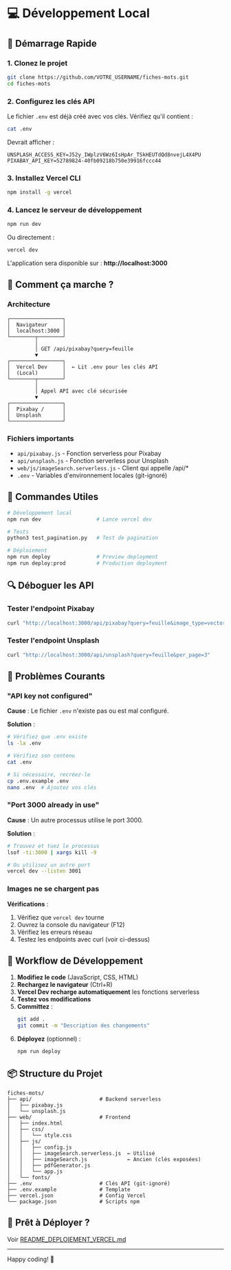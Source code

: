 # 💻 Développement Local

## 🚀 Démarrage Rapide

### 1. Clonez le projet

```bash
git clone https://github.com/VOTRE_USERNAME/fiches-mots.git
cd fiches-mots
```

### 2. Configurez les clés API

Le fichier `.env` est déjà créé avec vos clés. Vérifiez qu'il contient :

```bash
cat .env
```

Devrait afficher :
```
UNSPLASH_ACCESS_KEY=J52y_IWplzV6Wz6IsHpAr_TSkHEUTdQd8nvejL4X4PU
PIXABAY_API_KEY=52789824-40fb09218b750e39916fccc44
```

### 3. Installez Vercel CLI

```bash
npm install -g vercel
```

### 4. Lancez le serveur de développement

```bash
npm run dev
```

Ou directement :
```bash
vercel dev
```

L'application sera disponible sur : **http://localhost:3000**

## 🔧 Comment ça marche ?

### Architecture

```
┌─────────────────┐
│  Navigateur     │
│  localhost:3000 │
└────────┬────────┘
         │
         │ GET /api/pixabay?query=feuille
         ▼
┌─────────────────┐
│  Vercel Dev     │  ← Lit .env pour les clés API
│  (Local)        │
└────────┬────────┘
         │
         │ Appel API avec clé sécurisée
         ▼
┌─────────────────┐
│  Pixabay /      │
│  Unsplash       │
└─────────────────┘
```

### Fichiers importants

- `api/pixabay.js` - Fonction serverless pour Pixabay
- `api/unsplash.js` - Fonction serverless pour Unsplash
- `web/js/imageSearch.serverless.js` - Client qui appelle /api/*
- `.env` - Variables d'environnement locales (git-ignoré)

## 📝 Commandes Utiles

```bash
# Développement local
npm run dev                  # Lance vercel dev

# Tests
python3 test_pagination.py   # Test de pagination

# Déploiement
npm run deploy               # Preview deployment
npm run deploy:prod          # Production deployment
```

## 🔍 Déboguer les API

### Tester l'endpoint Pixabay

```bash
curl "http://localhost:3000/api/pixabay?query=feuille&image_type=vector&per_page=3"
```

### Tester l'endpoint Unsplash

```bash
curl "http://localhost:3000/api/unsplash?query=feuille&per_page=3"
```

## 🐛 Problèmes Courants

### "API key not configured"

**Cause** : Le fichier `.env` n'existe pas ou est mal configuré.

**Solution** :
```bash
# Vérifiez que .env existe
ls -la .env

# Vérifiez son contenu
cat .env

# Si nécessaire, recréez-le
cp .env.example .env
nano .env  # Ajoutez vos clés
```

### "Port 3000 already in use"

**Cause** : Un autre processus utilise le port 3000.

**Solution** :
```bash
# Trouvez et tuez le processus
lsof -ti:3000 | xargs kill -9

# Ou utilisez un autre port
vercel dev --listen 3001
```

### Images ne se chargent pas

**Vérifications** :
1. Vérifiez que `vercel dev` tourne
2. Ouvrez la console du navigateur (F12)
3. Vérifiez les erreurs réseau
4. Testez les endpoints avec curl (voir ci-dessus)

## 🔄 Workflow de Développement

1. **Modifiez le code** (JavaScript, CSS, HTML)
2. **Rechargez le navigateur** (Ctrl+R)
3. **Vercel Dev recharge automatiquement** les fonctions serverless
4. **Testez vos modifications**
5. **Committez** :
   ```bash
   git add .
   git commit -m "Description des changements"
   ```
6. **Déployez** (optionnel) :
   ```bash
   npm run deploy
   ```

## 📦 Structure du Projet

```
fiches-mots/
├── api/                      # Backend serverless
│   ├── pixabay.js
│   └── unsplash.js
├── web/                      # Frontend
│   ├── index.html
│   ├── css/
│   │   └── style.css
│   ├── js/
│   │   ├── config.js
│   │   ├── imageSearch.serverless.js  ← Utilisé
│   │   ├── imageSearch.js             ← Ancien (clés exposées)
│   │   ├── pdfGenerator.js
│   │   └── app.js
│   └── fonts/
├── .env                      # Clés API (git-ignoré)
├── .env.example              # Template
├── vercel.json               # Config Vercel
└── package.json              # Scripts npm
```

## 🚀 Prêt à Déployer ?

Voir [README_DEPLOIEMENT_VERCEL.md](./README_DEPLOIEMENT_VERCEL.md)

---

Happy coding! 🎨
